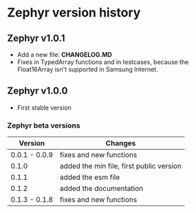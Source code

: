 
# Zephyr version history


## Zephyr v1.0.1

- Add a new file: __CHANGELOG.MD__ 
- Fixes in TypedArray functions and in testcases, because the Float16Array isn't supported in Samsung Internet.


## Zephyr v1.0.0

- First stable version


### Zephyr beta versions

Version       | Changes
--------------|-------------------------------------------
0.0.1 - 0.0.9 | fixes and new functions
0.1.0         | added the min file, first public version
0.1.1         | added the esm file
0.1.2         | added the documentation
0.1.3 - 0.1.8 | fixes and new functions
